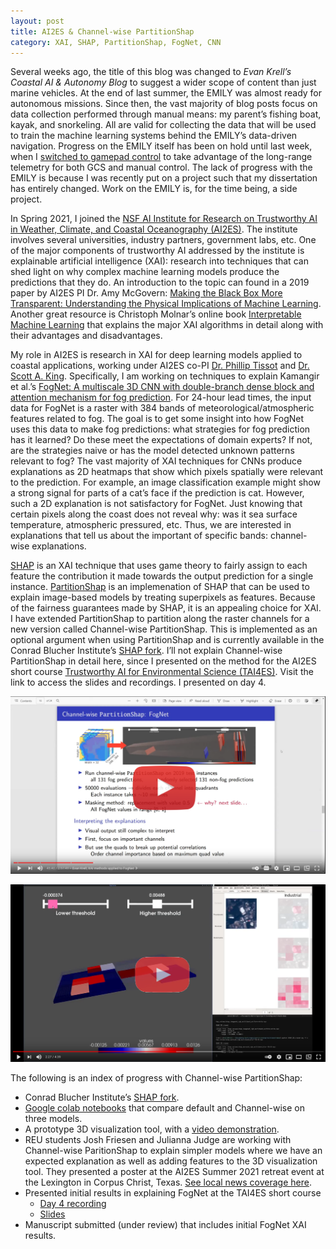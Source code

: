 ```yaml
---
layout: post
title: AI2ES & Channel-wise PartitionShap
category: XAI, SHAP, PartitionShap, FogNet, CNN
---
```


Several weeks ago, the title of this blog was changed to _Evan Krell’s Coastal AI & Autonomy Blog_ to suggest a wider scope of content than just marine vehicles. 
At the end of last summer, the EMILY was almost ready for autonomous missions. Since then, the vast majority of blog posts focus on data collection performed 
through manual means: my parent’s fishing boat, kayak, and snorkeling. All are valid for collecting the data that will be used to train the machine learning 
systems behind the EMILY’s data-driven navigation. Progress on the EMILY itself has been on hold until last week, 
when I [switched to gamepad control](https://ekrell.github.io/gamepad/) to take advantage of the long-range telemetry for both GCS and manual control. 
The lack of progress with the EMILY is because I was recently put on a project such that my dissertation has entirely changed. 
Work on the EMILY is, for the time being, a side project. 

In Spring 2021, I joined the [NSF AI Institute for Research on Trustworthy AI in Weather, Climate, and Coastal Oceanography (AI2ES)](https://www.ai2es.org/). 
The institute involves several universities, industry partners, government labs, etc. One of the major components of trustworthy AI addressed by the institute 
is explainable artificial intelligence (XAI): research into techniques that can shed light on why complex machine learning models produce the predictions that 
they do. An introduction to the topic can found in a 2019 paper by AI2ES PI Dr. Amy McGovern:
[Making the Black Box More Transparent: Understanding the Physical Implications of Machine Learning](https://journals.ametsoc.org/view/journals/bams/100/11/bams-d-18-0195.1.xml). 
Another great resource is Christoph Molnar’s online book [Interpretable Machine Learning](https://christophm.github.io/interpretable-ml-book/) 
that explains the major XAI algorithms in detail along with their advantages and disadvantages. 

My role in AI2ES is research in XAI for deep learning models applied to coastal applications, working under AI2ES co-PI [Dr. Phillip Tissot](https://cbi.tamucc.edu/philippe-tissot/) and [Dr. Scott A. King](http://faculty.tamucc.edu/sking/). 
Specifically, I am working on techniques to explain Kamangir et al.’s 
[FogNet: A multiscale 3D CNN with double-branch dense block and attention mechanism for fog prediction](https://www.sciencedirect.com/science/article/pii/S2666827021000190). 
For 24-hour lead times, the input data for FogNet is a raster with 384 bands of meteorological/atmospheric features related to fog. 
The goal is to get some insight into how FogNet uses this data to make fog predictions: what strategies for fog prediction has it learned? 
Do these meet the expectations of domain experts? If not, are the strategies naive or has the model detected unknown patterns relevant to fog? 
The vast majority of XAI techniques for CNNs produce explanations as 2D heatmaps that show which pixels spatially were relevant to the prediction. 
For example, an image classification example might show a strong signal for parts of a cat’s face if the prediction is cat. 
However, such a 2D explanation is not satisfactory for FogNet. Just knowing that certain pixels along the coast does not reveal why: 
was it sea surface temperature, atmospheric pressured, etc. Thus, we are interested in explanations that tell us about the important of specific bands: 
channel-wise explanations. 

[SHAP](https://github.com/slundberg/shap) is an XAI technique that uses game theory to fairly assign to each feature the contribution it made towards the output prediction for a single instance. [PartitionShap](https://shap.readthedocs.io/en/latest/example_notebooks/image_examples/image_classification/Image%20Multi%20Class.html) is an implemenation of SHAP that can be used to explain image-based models by treating superpixels as features. Because of the fairness guarantees made by SHAP, it is an appealing choice for XAI. I have extended PartitionShap to partition along the raster channels for a new version called Channel-wise PartitionShap. This is implemented as an optional argument when using PartitionShap and is currently available in the Conrad Blucher Institute’s [SHAP fork](https://github.com/conrad-blucher-institute/shap). I’ll not explain Channel-wise PartitionShap in detail here, since I presented on the method for the AI2ES short course [Trustworthy AI for Environmental Science (TAI4ES)](https://www2.cisl.ucar.edu/tai4es). Visit the link to access the slides and recordings. I presented on day 4. 

[![TAI4ES course presentation](../images//play_video2.png)](https://www.youtube.com/watch?v=xLrUtNIFhVM&t=1982s)

[![3D visualization tool demo](../images//play_video.png)](https://www.youtube.com/watch?v=kNFY6ff996E)


The following is an index of progress with Channel-wise PartitionShap: 

- Conrad Blucher Institute’s [SHAP fork](https://github.com/conrad-blucher-institute/shap).
- [Google colab notebooks](https://github.com/conrad-blucher-institute/partitionshap-multiband-demo) that compare default and Channel-wise on three models.
- A prototype 3D visualization tool, with a [video demonstration](https://www.youtube.com/watch?v=kNFY6ff996E).
- REU students Josh Friesen and Julianna Judge are working with Channel-wise ParitionShap to explain simpler models where we have an expected explanation as well as adding features to the 3D visualization tool. They presented a poster at the AI2ES Summer 2021 retreat event at the Lexington in Corpus Christ, Texas. [See local news coverage here](https://www.kiiitv.com/article/news/education/artificial-intelligence-conference-for-weather-forecasting/503-b20fe6b7-2866-4d03-b2c6-f0a5791c26db). 
- Presented initial results in explaining FogNet at the TAI4ES short course
	- [Day 4 recording](https://www.youtube.com/watch?v=xLrUtNIFhVM&t=1982s)
	- [Slides](https://drive.google.com/file/d/1YPUYy86ELq2GE45Z83LUzBHdpGuDP4sQ/view?usp=sharing)
- Manuscript submitted (under review) that includes initial FogNet XAI results.


